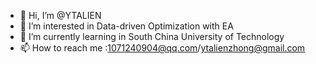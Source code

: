 - 👋 Hi, I’m @YTALIEN
- 👀 I’m interested in Data-driven Optimization with EA
- 🌱 I’m currently learning in South China University of Technology
- 📫 How to reach me :1071240904@qq.com/ytalienzhong@gmail.com

<!---
YTALIEN/YTALIEN is a ✨ special ✨ repository because its `README.md` (this file) appears on your GitHub profile.
You can click the Preview link to take a look at your changes.
--->
